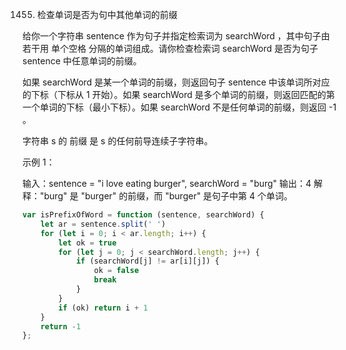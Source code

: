 1455. 检查单词是否为句中其他单词的前缀

给你一个字符串 sentence 作为句子并指定检索词为 searchWord ，其中句子由若干用 单个空格 分隔的单词组成。请你检查检索词 searchWord 是否为句子 sentence 中任意单词的前缀。

如果 searchWord 是某一个单词的前缀，则返回句子 sentence 中该单词所对应的下标（下标从 1 开始）。如果 searchWord 是多个单词的前缀，则返回匹配的第一个单词的下标（最小下标）。如果 searchWord 不是任何单词的前缀，则返回 -1 。

字符串 s 的 前缀 是 s 的任何前导连续子字符串。

 

示例 1：

输入：sentence = "i love eating burger", searchWord = "burg"
输出：4
解释："burg" 是 "burger" 的前缀，而 "burger" 是句子中第 4 个单词。
```js
var isPrefixOfWord = function (sentence, searchWord) {
    let ar = sentence.split(' ')
    for (let i = 0; i < ar.length; i++) {
        let ok = true
        for (let j = 0; j < searchWord.length; j++) {
            if (searchWord[j] != ar[i][j]) {
                ok = false
                break
            }
        }
        if (ok) return i + 1
    }
    return -1
};  